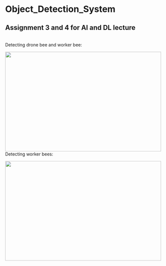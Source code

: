 # Object_Detection_System
<h2>Assignment 3 and 4 for AI and DL lecture</h2>
</br>
Detecting drone bee and worker bee:
<p><img align="left" src="https://github.com/Marius-Graml/Object_Detection_System/blob/main/gifs/drone_bee_detection.gif" width="500" height="320" /></p>
</br>
</br>
</br>
</br>
</br>
</br>
</br>
</br>
</br>
</br>
</br>
</br>
</br>
</br>
Detecting worker bees:
<p><img align="left" src="https://github.com/Marius-Graml/Object_Detection_System/blob/main/gifs/worker_bee_detection.gif" width="500" height="320" /></p>

